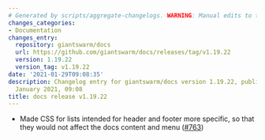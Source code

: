 ```yaml
---
# Generated by scripts/aggregate-changelogs. WARNING: Manual edits to this files will be overwritten.
changes_categories:
- Documentation
changes_entry:
  repository: giantswarm/docs
  url: https://github.com/giantswarm/docs/releases/tag/v1.19.22
  version: 1.19.22
  version_tag: v1.19.22
date: '2021-01-29T09:08:35'
description: Changelog entry for giantswarm/docs version 1.19.22, published on 29
  January 2021, 09:08
title: docs release v1.19.22
---
```


- Made CSS for lists intended for header and footer more specific, so that they would not affect the docs content and menu ([#763](https://github.com/giantswarm/docs/pull/763))
